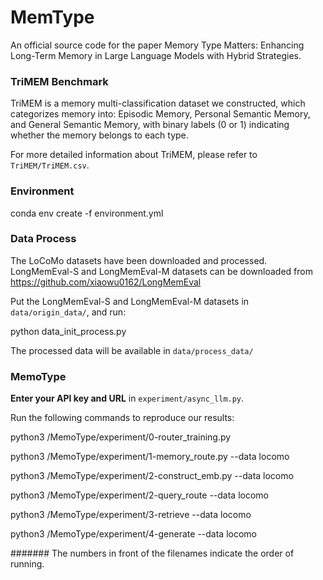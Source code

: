 # MemType

An official source code for the paper Memory Type Matters: Enhancing Long-Term Memory in Large Language Models with Hybrid Strategies.

### TriMEM Benchmark
  TriMEM is a memory multi-classification dataset we constructed, which categorizes memory into: Episodic Memory, Personal Semantic Memory, and General Semantic Memory, with binary labels (0 or 1) indicating whether the memory belongs to each type.

  For more detailed information about TriMEM, please refer to `TriMEM/TriMEM.csv`.

### Environment
  conda env create -f environment.yml


### Data Process
The LoCoMo datasets have been downloaded and processed. LongMemEval-S and LongMemEval-M datasets can be downloaded from https://github.com/xiaowu0162/LongMemEval

Put the LongMemEval-S and LongMemEval-M datasets in `data/origin_data/`, and  run:

python data_init_process.py

The processed data will be available in `data/process_data/`


### MemoType

**Enter your API key and URL** in `experiment/async_llm.py`.

Run the following commands to reproduce our results:


python3 /MemoType/experiment/0-router_training.py 

python3 /MemoType/experiment/1-memory_route.py --data locomo

python3 /MemoType/experiment/2-construct_emb.py --data locomo

python3 /MemoType/experiment/2-query_route --data locomo

python3 /MemoType/experiment/3-retrieve --data locomo

python3 /MemoType/experiment/4-generate --data locomo

####### The numbers in front of the filenames indicate the order of running.


